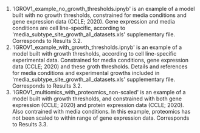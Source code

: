 1. 'IGROV1_example_no_growth_thresholds.ipnyb' is an example of a model built with no growth thresholds, constrained for media conditions and gene expression data (CCLE; 2020). Gene expression and media conditions are cell line-specific, according to 'media_subtype_site_growth_all_datasets.xls' supplementary file. Corresponds to Results 3.2.
2. 'IGROV1_example_with_growth_thresholds.ipnyb' is an example of a model built with growth thresholds, according to cell line-specific experimental data. Constrained for media conditions, gene expression data (CCLE; 2020) and these groth thresholds. Details and references for media conditions and experimental growths included in 'media_subtype_site_growth_all_datasets.xls' supplementary file. Corresponds to Results 3.2.
3. 'IGROV1_multiomics_with_proteomics_non-scaled' is an example of a model built with growth thresholds, and constrained with both gene expression (CCLE; 2020) and protein expression data (CCLE; 2020). Also contrained with media conditions. In this example, proteomics has not been scaled to within range of gene expression data. Corresponds to Results 3.3. 
